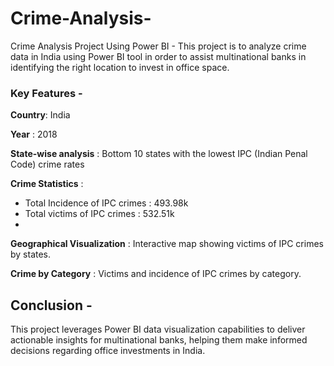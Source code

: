 # Crime-Analysis-
Crime Analysis Project Using Power BI - This project is to analyze crime data in India using Power BI tool in order to assist multinational banks in identifying the right location to invest in office space.
### Key Features -
**Country**: India

**Year** : 2018

**State-wise analysis** : Bottom 10 states with the lowest IPC (Indian Penal Code) crime rates

**Crime Statistics** :
- Total Incidence of IPC crimes : 493.98k
- Total victims of IPC crimes : 532.51k
- 
**Geographical Visualization** : Interactive map showing victims of IPC crimes by states.
  
**Crime by Category** : Victims and incidence of IPC crimes by category.
## Conclusion - 
This project leverages Power BI data visualization capabilities to deliver actionable insights for multinational banks, helping them make informed decisions regarding office investments in India.
